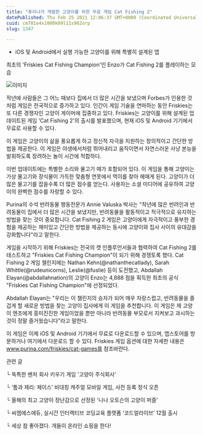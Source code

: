 ```yaml
---
title: "퓨리나가 개발한 고양이를 위한 무료 게임 Cat Fishing 2"
datePublished: Thu Feb 25 2021 12:06:37 GMT+0000 (Coordinated Universal Time)
cuid: cm701e4x1000k09l11s962orp
slug: 1347

---
```



- iOS 및 Android에서 실행 가능한 고양이를 위해 특별히 설계된 앱

최초의 'Friskies Cat Fishing Champion'인 Enzo가 Cat Fishing 2를 플레이하는 모습

![이미지](https://cdn.hashnode.com/res/hashnode/image/upload/v1739251423759/1704939f-3d15-4212-9917-8be6f84c594a.jpeg)

작년에 사람들은 그 어느 때보다 집에서 더 많은 시간을 보냈으며 Forbes가 인용한 것처럼 게임은 전국적으로 증가하고 있다. 인간이 게임 기술을 연마하는 동안 Friskies는 또 다른 경쟁자인 고양이 게이머에 집중하고 있다. Friskies는 고양이를 위해 설계된 업데이트된 게임 'Cat Fishing 2'의 출시를 발표했으며, 현재 iOS 및 Android 기기에서 무료로 사용할 수 있다.

이 게임은 고양이의 삶을 풍요롭게 하고 정신적 자극을 지원하는 창의적이고 간단한 방법을 제공한다. 이 게임은 야생에서처럼 뛰어내리고 움직이면서 자연스러운 사냥 본능을 발휘하도록 장려하는 놀이 시간에 적합하다.

이번 업데이트에는 특별한 소리와 물고기 떼가 포함되어 있다. 이 게임을 통해 고양이는 가상 물고기와 장식물이 가득한 맞춤형 연못에서 먹이를 찾아 헤매게 된다. 고양이가 더 많은 물고기를 잡을수록 더 많은 점수를 얻는다. 사용자는 소셜 미디어에 공유하여 고양이의 완벽한 점수를 자랑할 수 있다.

Purina의 수석 반려동물 행동전문가 Annie Valuska 박사는 "작년에 많은 반려인과 반려동물이 집에서 더 많은 시간을 보냈지만, 반려동물을 활동적이고 적극적으로 유지하는 방법을 찾는 것이 중요합니다. Cat Fishing 2 게임은 고양이에게 자극적이고 풍부한 경험을 제공하는 재미있고 간단한 방법을 제공하는 동시에 고양이와 집사 사이의 유대감을 강화합니다"라고 말한다.

게임을 시작하기 위해 Friskies는 전국의 캣 인플루언서들과 협력하여 Cat Fishing 2를 테스트하고 "Friskies Cat Fishing Champion"이 되기 위해 경쟁토록 했다. Cat Fishing 2 게임 챌린지에는 Nathan Kehn(@nathanthecatlady), Sarah Whittle(@rudeunicorns), Leslie(@fuslie) 등이 도전했고, Abdallah Elayan(@abdallahnation)의 고양이 Enzo는 4,888 점을 획득한 최초의 공식 "Friskies Cat Fishing Champion"에 선정되었다.

Abdallah Elayan는 "우리는 이 챌린지의 승자가 되어 매우 자랑스럽고, 반려동물을 즐겁게 할 새로운 방법을 찾는 고양이 집사에게 이 게임을 추천합니다. 이 게임은 제 고양이 엔조에게 흥미진진한 게임이었을 뿐만 아니라 반려동물 부모로서 지켜보고 과시하는 것이 정말 즐거웠습니다"라고 말한다.

이 게임은 이제 iOS 및 Android 기기에서 무료로 다운로드할 수 있으며, 앱스토어를 방문하거나 여기에서 다운로드 할 수 있다. Friskies 게임 옵션에 대한 자세한 내용은 www.purina.com/friskies/cat-games를 참조바란다.

관련 글

└ 독특한 벤처 회사 키우기 게임 '고양이 주식회사'

└ ‘톰과 제리: 체이스’ 비대칭 캐주얼 모바일 게임, 사전 등록 정식 오픈

└ 올해의 최고 고양이 장난감으로 선정된 '니나 오토슨의 고양이 퍼즐'

└ 씨엠에스에듀, 실시간 인터랙티브 코딩교육 플랫폼 ‘코드얼라이브’ 12월 출시

└ 세상 참 좋아졌다. 개들이 온라인 쇼핑을 한다!